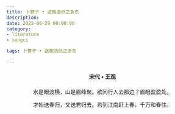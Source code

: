 ```yaml
---
title: 卜算子 • 送鲍浩然之浙东
description:
date: 2022-06-29 00:00:00
category:
- literature
- songci

tags: 卜算子 • 送鲍浩然之浙东

---
```


<div id="poem-author">
    宋代 • 王观
</div>
<div id="poem-body">
<p class="poem-paragraph">水是眼波横，山是眉峰聚。欲问行人去那边？眉眼盈盈处。</p>
<p class="poem-paragraph">才始送春归，又送君归去。若到江南赶上春，千万和春住。</p>

</div>

<style>

#poem-author {
    width: 100%;
    text-align: center;
    margin: 20px 0;
    font-weight: bold;
}
#poem-body {
    width: 100%;
    text-align: center;
}
.poem-paragraph {
    font-family: "仿宋"
}

</style>